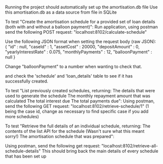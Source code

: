 Running the project should automatically set up the amortisation.db file
Use this amortisation.db as a data source from file in SQLite 

To test "Create the amortisation schedule for a provided set of loan details (both with
and without a balloon payment)": Run application, using postman send the following POST request: 
"localhost:8102/calculate-schedule" 

Use the following JSON format when setting the request body (raw JSON):
{
"id" : null,
"caseId" : 1,
"assetCost" : 20000,
"depositAmount" : 0,
"yearlyInterestRate" : 0.075,
"monthlyPayments" : 12,
"balloonPayment" : null
}

Change "balloonPayment" to a number when wanting to check that.

and check the 'schedule' and 'loan_details' table to see if it has successfully created.

To test "List previously created schedules, returning:
   The details that were used to generate the schedule
   The monthly repayment amount that was calculated
   The total interest due
   The total payments due":
Using postman, send the following GET request:
"localhost:8102/retrieve-schedule/1" (1 being the case id, change as necessary to find specific case if you add more schedules)

To test "Retrieve the full details of an individual schedule, returning:
The contents of the list API for the schedule (Wasn't sure what this meant sorry!)
The amortisation schedule that was prepared":

Using postman, send the following get request:
"localhost:8102/retrieve-all-schedule-details"
This should bring back the main details of every schedule that has been set up



